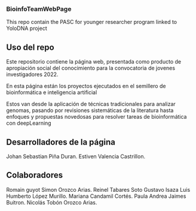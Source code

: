 ### BioinfoTeamWebPage
This repo contain the PASC for younger researcher program linked to YoloDNA project

## Uso del repo
Este repositorio contiene la página web, presentada como producto de apropiación social del conocimiento
para la convocatoria de jovenes investigadores 2022.


En esta página están los proyectos ejecutados en el semillero de bioinformática e inteligencia artificial

Estos van desde la aplicación de técnicas tradicionales para analizar genomas, pasando por revisiones sistemáticas de la literatura hasta enfoques
y propuestas novedosas para resolver tareas de bioinformática con deepLearning


## Desarrolladores de la página

Johan Sebastian Piña Duran.
Estiven Valencia Castrillon.

## Colaboradores
Romain guyot
Simon Orozco Arias.
Reinel Tabares Soto
Gustavo Isaza
Luis Humberto López Murillo.
Mariana Candamil Cortés.
Paula Andrea Jaimes Buitron.
Nicolás Tobón Orozco Arias.
